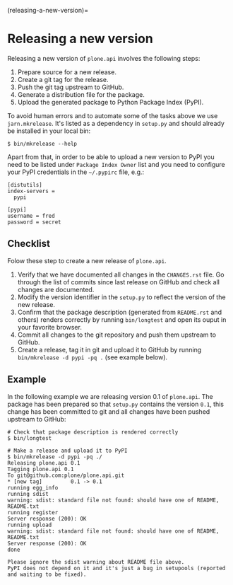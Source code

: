 (releasing-a-new-version)=

# Releasing a new version

Releasing a new version of `plone.api` involves the following steps:

1. Prepare source for a new release.
2. Create a git tag for the release.
3. Push the git tag upstream to GitHub.
4. Generate a distribution file for the package.
5. Upload the generated package to Python Package Index (PyPI).

To avoid human errors and to automate some of the tasks above we use `jarn.mkrelease`.
It's listed as a dependency in `setup.py` and should already be installed in your local bin:

```shell
$ bin/mkrelease --help
```

Apart from that, in order to be able to upload a new version to PyPI you need to be listed under `Package Index Owner` list and you need to configure your PyPI credentials in the `~/.pypirc` file, e.g.:

```
[distutils]
index-servers =
  pypi

[pypi]
username = fred
password = secret
```

## Checklist

Folow these step to create a new release of `plone.api`.

1. Verify that we have documented all changes in the `CHANGES.rst` file.
   Go through the list of commits since last release on GitHub and check all changes are documented.
2. Modify the version identifier in the `setup.py` to reflect the version of the new release.
3. Confirm that the package description (generated from `README.rst` and others) renders correctly by running `bin/longtest` and open its ouput in your favorite browser.
4. Commit all changes to the git repository and push them upstream to GitHub.
5. Create a release, tag it in git and upload it to GitHub by running `bin/mkrelease -d pypi -pq .` (see example below).

## Example

In the following example we are releasing version 0.1 of `plone.api`.
The package has been prepared so that `setup.py` contains the version `0.1`,
this change has been committed to git and all changes have been pushed upstream to GitHub:

```shell
# Check that package description is rendered correctly
$ bin/longtest

# Make a release and upload it to PyPI
$ bin/mkrelease -d pypi -pq ./
Releasing plone.api 0.1
Tagging plone.api 0.1
To git@github.com:plone/plone.api.git
* [new tag]         0.1 -> 0.1
running egg_info
running sdist
warning: sdist: standard file not found: should have one of README, README.txt
running register
Server response (200): OK
running upload
warning: sdist: standard file not found: should have one of README, README.txt
Server response (200): OK
done
```

```{note}
Please ignore the sdist warning about README file above.
PyPI does not depend on it and it's just a bug in setupools (reported and waiting to be fixed).
```
